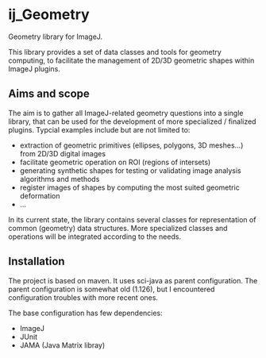 # ij_Geometry
Geometry library for ImageJ.

This library provides a set of data classes and tools for geometry computing, 
to facilitate the management of 2D/3D geometric shapes within ImageJ plugins.

## Aims and scope

The aim is to gather all ImageJ-related geometry questions into a single library, 
that can be used for the development of more specialized / finalized plugins.
Typcial examples include but are not limited to:

* extraction of geometric primitives (ellipses, polygons, 3D meshes...) from 2D/3D digital images
* facilitate geometric operation on ROI (regions of intersets)
* generating synthetic shapes for testing or validating image analysis algorithms and methods
* register images of shapes by computing the most suited geometric deformation
* ...

In its current state, the library contains several classes for representation of common (geometry)
data structures. More specialized classes and operations will be integrated according to the needs.

## Installation

The project is based on maven. It uses sci-java as parent configuration. The parent configuration 
is somewhat old (1.126), but I encountered configuration troubles with more recent ones. 

The base configuration has few dependencies:

* ImageJ
* JUnit
* JAMA (Java Matrix libray)

